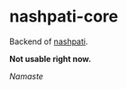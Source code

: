 # nashpati-core

Backend of [nashpati](https://github.com/devkhan/nashpati).

**Not usable right now.**

*Namaste*



